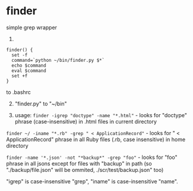 # finder
simple grep wrapper

1. 

    finder() {
      set -f 
      command=`python ~/bin/finder.py $*`
      echo $command
      eval $command
      set +f 
    }
 to .bashrc
 
2. "finder.py" to "~/bin"


3. usage: 
  `finder -igrep "doctype" -name "*.html"` - looks for "doctype" phrase (case-insensitive) in .html files in current directory 
  
  `finder ~/ -iname "*.rb" -grep " < ApplicationRecord"` - looks for " < ApplicationRecord" phrase in all Ruby files (.rb, case insensitive) in home directory 
  
  `finder -name '*.json' -not "*backup*" -grep "foo"` - looks for "foo" phrase in all jsons except for files with "backup" in path (so "./backup/file.json" will be ommited, ./scr/test/backup.json" too)
  
"igrep" is case-insensitive "grep", "iname" is case-insensitive "name". 
